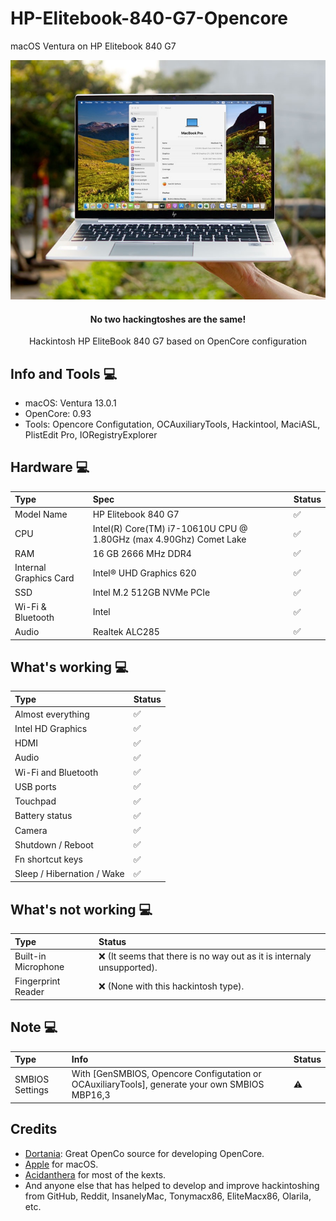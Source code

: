 # HP-Elitebook-840-G7-Opencore
macOS Ventura on HP Elitebook 840 G7
<p align="center">
  <img src="https://github.com/Doyle37/HP-Elitebook-840-G7-Opencore/blob/main/my_hpmac.jpg">
</p>
<h4 align="center"> No two hackingtoshes are the same! </h4>
<p align="center">
  Hackintosh HP EliteBook 840 G7 based on OpenCore configuration
</p>

## Info and Tools  💻

- macOS: Ventura 13.0.1
- OpenCore: 0.93
- Tools: Opencore Configutation, OCAuxiliaryTools, Hackintool, MaciASL, PlistEdit Pro, IORegistryExplorer
  
## Hardware  💻

Type | Spec | Status
:---------|:---------|:----------
Model Name      | HP Elitebook 840 G7 | ✅
CPU              | Intel(R) Core(TM) i7-10610U CPU @ 1.80GHz (max 4.90Ghz) Comet Lake | ✅
RAM           | 16 GB 2666 MHz DDR4 | ✅
Internal Graphics Card | Intel® UHD Graphics 620 | ✅
SSD             | Intel M.2 512GB NVMe PCIe | ✅
Wi-Fi & Bluetooth             | Intel | ✅
Audio       | Realtek ALC285 | ✅

## What's working  💻
  
Type | Status
:---------|:---------
Almost everything |  ✅  
Intel HD Graphics             |  ✅  
HDMI                                |  ✅  
Audio          |  ✅  
Wi-Fi and Bluetooth         |  ✅  
USB ports        |  ✅  
Touchpad    |  ✅  
Battery status   |  ✅  
Camera   |  ✅    
Shutdown / Reboot   |  ✅  
Fn shortcut keys   |  ✅  
Sleep / Hibernation / Wake   |  ✅ 

## What's not working  💻

Type | Status
:---------|:--------- 
Built-in Microphone   |  ❌ (It seems that there is no way out as it is internaly unsupported).
Fingerprint Reader   |  ❌ (None with this hackintosh type).

## Note  💻

Type | Info | Status
:---------|:---------|:----------
SMBIOS Settings  | With [GenSMBIOS, Opencore Configutation or OCAuxiliaryTools], generate your own SMBIOS MBP16,3 |  ⚠️

## Credits
  
 - [Dortania](https://dortania.github.io): Great OpenCo source for developing OpenCore.
 - [Apple](https://www.apple.com) for macOS.
 - [Acidanthera](https://github.com/acidanthera) for most of the kexts.
 - And anyone else that has helped to develop and improve hackintoshing from GitHub, Reddit, InsanelyMac, Tonymacx86, EliteMacx86, Olarila, etc.

 
